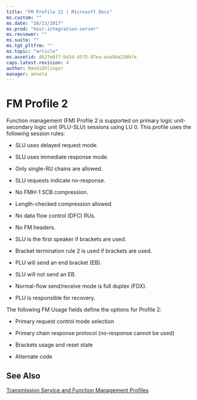 ```yaml
---
title: "FM Profile 21 | Microsoft Docs"
ms.custom: ""
ms.date: "10/13/2017"
ms.prod: "host-integration-server"
ms.reviewer: ""
ms.suite: ""
ms.tgt_pltfrm: ""
ms.topic: "article"
ms.assetid: db27e6f7-b41d-4575-87ea-eaa94a230bfe
caps.latest.revision: 4
author: MandiOhlinger
manager: anneta
---
```

# FM Profile 2
Function management (FM) Profile 2 is supported on primary logic unit-secondary logic unit (PLU-SLU) sessions using LU 0. This profile uses the following session rules:  
  
-   SLU uses delayed request mode.  
  
-   SLU uses immediate response mode.  
  
-   Only single-RU chains are allowed.  
  
-   SLU requests indicate no-response.  
  
-   No FMH-1 SCB compression.  
  
-   Length-checked compression allowed.  
  
-   No data flow control (DFC) RUs.  
  
-   No FM headers.  
  
-   SLU is the first speaker if brackets are used.  
  
-   Bracket termination rule 2 is used if brackets are used.  
  
-   PLU will send an end bracket (EB).  
  
-   SLU will not send an EB.  
  
-   Normal-flow send/receive mode is full duplex (FDX).  
  
-   PLU is responsible for recovery.  
  
 The following FM Usage fields define the options for Profile 2:  
  
-   Primary request control mode selection  
  
-   Primary chain response protocol (no-response cannot be used)  
  
-   Brackets usage and reset state  
  
-   Alternate code  
  
## See Also  
 [Transmission Service and Function Management Profiles](../core/transmission-service-and-function-management-profiles.md)
